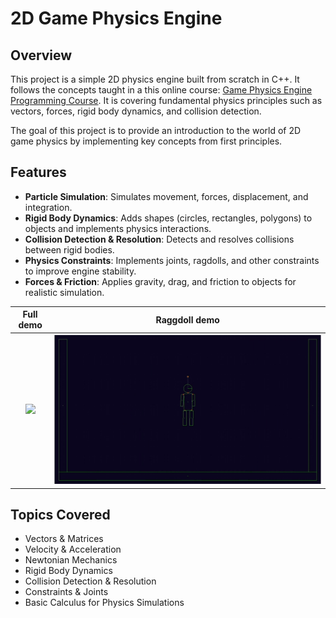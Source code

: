 # 2D Game Physics Engine

## Overview
This project is a simple 2D physics engine built from scratch in C++. It follows the concepts taught in a this online course: [Game Physics Engine Programming Course](https://pikuma.com/courses/game-physics-engine-programming). It is covering fundamental physics principles such as vectors, forces, rigid body dynamics, and collision detection.

The goal of this project is to provide an introduction to the world of 2D game physics by implementing key concepts from first principles.

## Features
- **Particle Simulation**: Simulates movement, forces, displacement, and integration.
- **Rigid Body Dynamics**: Adds shapes (circles, rectangles, polygons) to objects and implements physics interactions.
- **Collision Detection & Resolution**: Detects and resolves collisions between rigid bodies.
- **Physics Constraints**: Implements joints, ragdolls, and other constraints to improve engine stability.
- **Forces & Friction**: Applies gravity, drag, and friction to objects for realistic simulation.
  
Full demo            |  Raggdoll demo
:-------------------------:|:-------------------------:
![](2DphysicsEngine/assets/GitAngryBirdPhysics.gif)  |  ![](2DphysicsEngine/assets/GifRaggDoll.gif)

## Topics Covered
- Vectors & Matrices
- Velocity & Acceleration
- Newtonian Mechanics
- Rigid Body Dynamics
- Collision Detection & Resolution
- Constraints & Joints
- Basic Calculus for Physics Simulations

